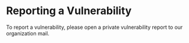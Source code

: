 # Reporting a Vulnerability

To report a vulnerability, please open a private vulnerability report to our organization mail.
